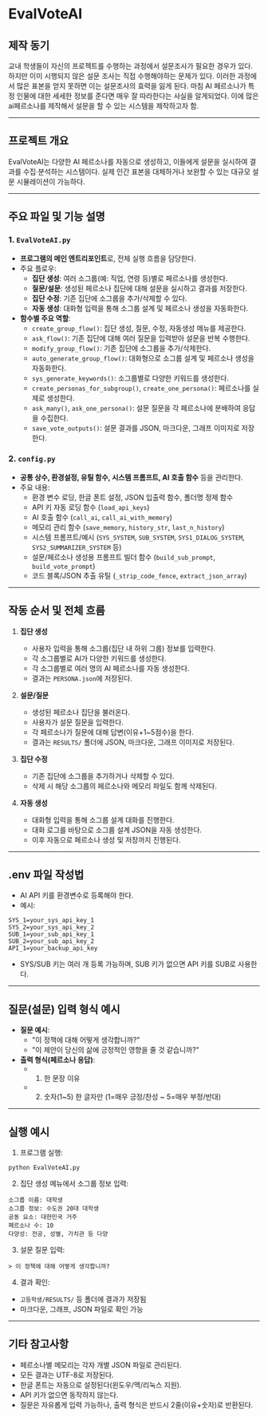 # EvalVoteAI

## 제작 동기

교내 학생들이 자신의 프로젝트를 수행하는 과정에서 설문조사가 필요한 경우가 있다. 하지만 이미 시행되지 않은 설문 조사는 직접 수행해야하는 문제가 있다. 이러한 과정에서 많은 표본을 얻지 못하면 이는 설문조사의 효력을 잃게 된다. 마침 AI 페르소나가 특정 인물에 대한 세세한 정보를 준다면 매우 잘 따라한다는 사실을 알게되었다. 이에 많은 ai페르소나를 제작해서 설문을 할 수 있는 시스템을 제작하고자 함.

---

## 프로젝트 개요

EvalVoteAI는 다양한 AI 페르소나를 자동으로 생성하고, 이들에게 설문을 실시하여 결과를 수집·분석하는 시스템이다. 실제 인간 표본을 대체하거나 보완할 수 있는 대규모 설문 시뮬레이션이 가능하다.

---

## 주요 파일 및 기능 설명

### 1. `EvalVoteAI.py`
- **프로그램의 메인 엔트리포인트**로, 전체 실행 흐름을 담당한다.
- 주요 플로우:
  - **집단 생성**: 여러 소그룹(예: 직업, 연령 등)별로 페르소나를 생성한다.
  - **질문/설문**: 생성된 페르소나 집단에 대해 설문을 실시하고 결과를 저장한다.
  - **집단 수정**: 기존 집단에 소그룹을 추가/삭제할 수 있다.
  - **자동 생성**: 대화형 입력을 통해 소그룹 설계 및 페르소나 생성을 자동화한다.
- **함수별 주요 역할**:
  - `create_group_flow()`: 집단 생성, 질문, 수정, 자동생성 메뉴를 제공한다.
  - `ask_flow()`: 기존 집단에 대해 여러 질문을 입력받아 설문을 반복 수행한다.
  - `modify_group_flow()`: 기존 집단에 소그룹을 추가/삭제한다.
  - `auto_generate_group_flow()`: 대화형으로 소그룹 설계 및 페르소나 생성을 자동화한다.
  - `sys_generate_keywords()`: 소그룹별로 다양한 키워드를 생성한다.
  - `create_personas_for_subgroup()`, `create_one_persona()`: 페르소나를 실제로 생성한다.
  - `ask_many()`, `ask_one_persona()`: 설문 질문을 각 페르소나에 분배하여 응답을 수집한다.
  - `save_vote_outputs()`: 설문 결과를 JSON, 마크다운, 그래프 이미지로 저장한다.

### 2. `config.py`
- **공통 상수, 환경설정, 유틸 함수, 시스템 프롬프트, AI 호출 함수** 등을 관리한다.
- 주요 내용:
  - 환경 변수 로딩, 한글 폰트 설정, JSON 입출력 함수, 폴더명 정제 함수
  - API 키 자동 로딩 함수 (`load_api_keys`)
  - AI 호출 함수 (`call_ai`, `call_ai_with_memory`)
  - 메모리 관리 함수 (`save_memory`, `history_str`, `last_n_history`)
  - 시스템 프롬프트/예시 (`SYS_SYSTEM`, `SUB_SYSTEM`, `SYS1_DIALOG_SYSTEM`, `SYS2_SUMMARIZER_SYSTEM` 등)
  - 설문/페르소나 생성용 프롬프트 빌더 함수 (`build_sub_prompt`, `build_vote_prompt`)
  - 코드 블록/JSON 추출 유틸 (`_strip_code_fence`, `extract_json_array`)

---

## 작동 순서 및 전체 흐름

1. **집단 생성**
   - 사용자 입력을 통해 소그룹(집단 내 하위 그룹) 정보를 입력한다.
   - 각 소그룹별로 AI가 다양한 키워드를 생성한다.
   - 각 소그룹별로 여러 명의 AI 페르소나를 자동 생성한다.
   - 결과는 `PERSONA.json`에 저장된다.

2. **설문/질문**
   - 생성된 페르소나 집단을 불러온다.
   - 사용자가 설문 질문을 입력한다.
   - 각 페르소나가 질문에 대해 답변(이유+1~5점수)을 한다.
   - 결과는 `RESULTS/` 폴더에 JSON, 마크다운, 그래프 이미지로 저장된다.

3. **집단 수정**
   - 기존 집단에 소그룹을 추가하거나 삭제할 수 있다.
   - 삭제 시 해당 소그룹의 페르소나와 메모리 파일도 함께 삭제된다.

4. **자동 생성**
   - 대화형 입력을 통해 소그룹 설계 대화를 진행한다.
   - 대화 로그를 바탕으로 소그룹 설계 JSON을 자동 생성한다.
   - 이후 자동으로 페르소나 생성 및 저장까지 진행된다.

---

## .env 파일 작성법

- AI API 키를 환경변수로 등록해야 한다.
- 예시:
```
SYS_1=your_sys_api_key_1
SYS_2=your_sys_api_key_2
SUB_1=your_sub_api_key_1
SUB_2=your_sub_api_key_2
API_1=your_backup_api_key
```
- SYS/SUB 키는 여러 개 등록 가능하며, SUB 키가 없으면 API 키를 SUB로 사용한다.

---

## 질문(설문) 입력 형식 예시

- **질문 예시**:
  - "이 정책에 대해 어떻게 생각합니까?"
  - "이 제안이 당신의 삶에 긍정적인 영향을 줄 것 같습니까?"
- **출력 형식(페르소나 응답)**:
  - 1) 한 문장 이유
  - 2) 숫자(1~5) 한 글자만 (1=매우 긍정/찬성 ~ 5=매우 부정/반대)

---

## 실행 예시

1. 프로그램 실행:
```
python EvalVoteAI.py
```
2. 집단 생성 메뉴에서 소그룹 정보 입력:
```
소그룹 이름: 대학생
소그룹 정보: 수도권 20대 대학생
공동 요소: 대한민국 거주
페르소나 수: 10
다양성: 전공, 성별, 가치관 등 다양
```
3. 설문 질문 입력:
```
> 이 정책에 대해 어떻게 생각합니까?
```
4. 결과 확인:
- `고등학생/RESULTS/` 등 폴더에 결과가 저장됨
- 마크다운, 그래프, JSON 파일로 확인 가능

---

## 기타 참고사항
- 페르소나별 메모리는 각자 개별 JSON 파일로 관리된다.
- 모든 결과는 UTF-8로 저장된다.
- 한글 폰트는 자동으로 설정된다(윈도우/맥/리눅스 지원).
- API 키가 없으면 동작하지 않는다.
- 질문은 자유롭게 입력 가능하나, 출력 형식은 반드시 2줄(이유+숫자)로 반환된다.
